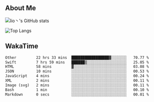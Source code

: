 ## About Me


![lio丶's GitHub stats](https://gh-readme-stats-zeta.vercel.app/api?username=lioitily&show_icons=true&count_private=true&include_all_commits=true&rank_icon=percentile)

![Top Langs](https://gh-readme-stats-zeta.vercel.app/api/top-langs/?username=lioitily)

<!--![lio丶's WakaTime stats](https://gh-readme-stats-zeta.vercel.app/api/wakatime?username=lioitily)-->

## WakaTime

<!--START_SECTION:waka-->

```txt
Other         22 hrs 33 mins  █████████████████▓░░░░░░░   70.77 %
Swift         7 hrs 59 mins   ██████▒░░░░░░░░░░░░░░░░░░   25.05 %
HTML          58 mins         ▓░░░░░░░░░░░░░░░░░░░░░░░░   03.08 %
JSON          10 mins         ░░░░░░░░░░░░░░░░░░░░░░░░░   00.53 %
JavaScript    4 mins          ░░░░░░░░░░░░░░░░░░░░░░░░░   00.24 %
XML           2 mins          ░░░░░░░░░░░░░░░░░░░░░░░░░   00.11 %
Image (svg)   2 mins          ░░░░░░░░░░░░░░░░░░░░░░░░░   00.11 %
Bash          1 min           ░░░░░░░░░░░░░░░░░░░░░░░░░   00.10 %
Markdown      0 secs          ░░░░░░░░░░░░░░░░░░░░░░░░░   00.01 %
```

<!--END_SECTION:waka-->
